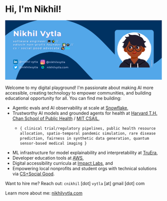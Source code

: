 # Hi, I'm Nikhil!

<img src="https://raw.githubusercontent.com/nikhil-vytla/nikhil-vytla/master/nikhil-vytla-gh-cover.png" alt="banner states Nikhil Vytla - software engineer, 
edtech non-profit founder, and computer science + social good advocate - alongside a cartoon illustration of Nikhil">

Welcome to my digital playground! I'm passionate about making AI more accessible, creating technology to empower communities, and building educational opportunity for all. You can find me building:

- Agentic evals and AI observability at scale at [Snowflake](https://www.snowflake.com/),
- Trustworthy AI models and grounded agents for health at [Harvard T.H. Chan School of Public Health](https://hsph.harvard.edu) / [MIT CSAIL](https://www.csail.mit.edu/),
  - ```
    { clinical trial/regulatory pipelines, public health resource allocation, spatio-temporal pandemic simulation, rare disease prediction, fairness in synthetic data generation, quantum sensor-based medical imaging }
    ```
- ML infrastructure for model explainability and interpretability at [TruEra](https://truera.com),
- Developer education tools at [AWS](https://aws.amazon.com),
- Digital accessibility curricula at [Impact Labs](https://www.impactlabs.io), and
- Empowering local nonprofits and student orgs with technical solutions via [CS+Social Good](https://cssgunc.org).

Want to hire me? Reach out: `cnikhil` [dot] `vytla` [at] gmail [dot] com

Learn more about me: [nikhilvytla.com](https://nikhilvytla.com)
